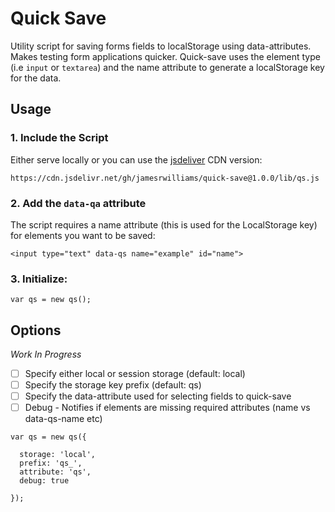 # Quick Save

Utility script for saving forms fields to localStorage using data-attributes. Makes testing form applications quicker.
Quick-save uses the element type (i.e `input` or `textarea`) and the name attribute to generate a localStorage key for the data.

## Usage

### 1. Include the Script

Either serve locally or you can use the [jsdeliver](https://www.jsdelivr.com/) CDN version:

```
https://cdn.jsdelivr.net/gh/jamesrwilliams/quick-save@1.0.0/lib/qs.js
```

### 2. Add the `data-qa` attribute 

The script requires a name attribute (this is used for the LocalStorage key) for elements you want to be saved:

```
<input type="text" data-qs name="example" id="name">
```

### 3. Initialize:

```
var qs = new qs();
```

## Options

_Work In Progress_

- [ ] Specify either local or session storage (default: local)
- [ ] Specify the storage key prefix (default: qs)
- [ ] Specify the data-attribute used for selecting fields to quick-save
- [ ] Debug - Notifies if elements are missing required attributes (name vs data-qs-name etc)

```
var qs = new qs({
  
  storage: 'local',
  prefix: 'qs_',
  attribute: 'qs',
  debug: true
  
});
```
